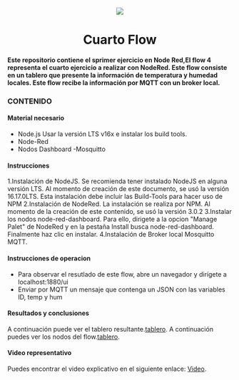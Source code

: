 # <p align="center"><img src="https://i.imgur.com/A6bWGFl.gif"/></p>

<h1 align="center">Cuarto Flow </h1>

<h4> Este repositorio contiene el sprimer ejercicio en Node Red,El flow 4 representa el cuarto ejercicio a realizar con NodeRed. Este flow consiste en un tablero que presente la información de temperatura y humedad locales. Este flow recibe la información por MQTT con un broker local. </h4> 


### CONTENIDO
#### Material necesario
- Node.js Usar la versión LTS v16x e instalar los build tools.
- Node-Red
- Nodos Dashboard
-Mosquitto
#### Instrucciones
1.Instalación de NodeJS. Se recomienda tener instalado NodeJS en alguna versión LTS. Al momento de creación de este documento, se usó la versión 16.17.0LTS. Esta instalación debe incluir las Build-Tools para hacer uso de NPM
2.Instalación de NodeRed. La instalación se realiza por NPM. Al momento de la creación de este contenido, se usó la versión 3.0.2
3.Instalar los nodos node-red-dashboard. Para ello, dirigete a la opcion "Manage Palet" de NodeRed y en la pestaña Install busca node-red-dashboard. Finalmente haz clic en instalar.
4.Instalación de Broker local Mosquitto MQTT.
#### Instrucciones de operacion
- Para observar el resutlado de este flow, abre un navegador y dirígete a localhost:1880/ui
- Enviar por MQTT un mensaje que contenga un JSON con las variables ID, temp y hum

#### Resultados y conclusiones 

A continuación puede ver el tablero resultante.<a href="https://www.mozilla.org/es-ES/">tablero</a>.
A continuación puedes ver los nodos del flow.<a href="https://www.mozilla.org/es-ES/">tablero</a>.
#### Video representativo
Puedes encontrar el video explicativo en el siguiente enlace: <a href="https://www.mozilla.org/es-ES/">Video</a>.
